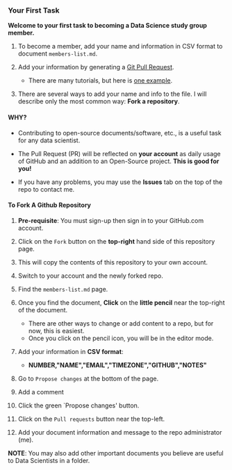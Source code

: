 ### Your First Task

**Welcome to your first task to becoming a Data Science study group member.**

1. To become a member, add your name and information in CSV format to document `members-list.md`.

2. Add your information by generating a [Git Pull Request](https://git-scm.com/docs/git-request-pull). 

    - There are many tutorials, but here is [one example](https://www.digitalocean.com/community/tutorials/how-to-create-a-pull-request-on-github).

3. There are several ways to add your name and info to the file. I will describe only the most common way: **Fork a repository**.

#### WHY?

- Contributing to open-source documents/software, etc., is a useful task for any data scientist. 

- The Pull Request (PR) will be reflected on **your account** as daily usage of GitHub and an addition to an Open-Source project. **This is good for you!**

- If you have any problems, you may use the **Issues** tab on the top of the repo to contact me.


#### To Fork A Github Repository

1. **Pre-requisite**: You must sign-up then sign in to your GitHub.com account.

2. Click on the `Fork` button on the **top-right** hand side of this repository page.

3. This will copy the contents of this repository to your own account.

4. Switch to your account and the newly forked repo.

5. Find the `members-list.md` page.

6. Once you find the document, **Click** on the **little pencil** near the top-right of the document.

    - There are other ways to change or add content to a repo, but for now, this is easiest.
    - Once you click on the pencil icon, you will be in the editor mode.

7. Add your information in **CSV format**:

    - **NUMBER,"NAME","EMAIL","TIMEZONE","GITHUB","NOTES"**

8. Go to `Propose changes` at the bottom of the page.

9. Add a comment 

10. Click the green `Propose changes' button.

11. Click on the `Pull requests` button near the top-left.

12. Add your document information and message to the repo administrator (me).


**NOTE**: You may also add other important documents you believe are useful to Data Scientists in a folder.
